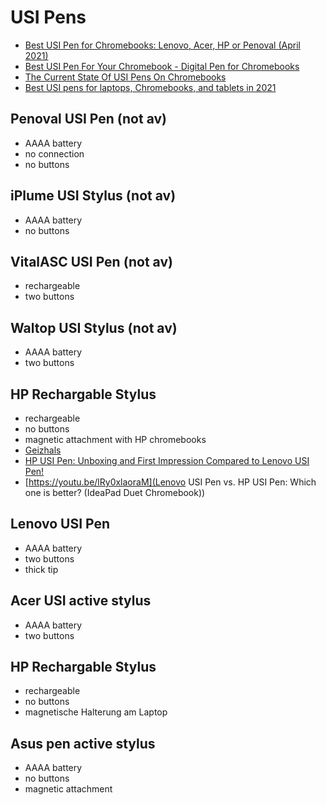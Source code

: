 # USI Pens

- [Best USI Pen for Chromebooks: Lenovo, Acer, HP or Penoval (April 2021)](https://youtu.be/Ja2F4_LfjI8)
- [Best USI Pen For Your Chromebook - Digital Pen for Chromebooks](https://youtu.be/EOxAgjOKAq4)
- [The Current State Of USI Pens On Chromebooks](https://youtu.be/chWh4_NVKc8)
- [Best USI pens for laptops, Chromebooks, and tablets in 2021](https://www.xda-developers.com/best-usi-pens)

## Penoval USI Pen (not av)

- AAAA battery
- no connection
- no buttons

## iPlume USI Stylus (not av)

- AAAA battery
- no buttons

## VitalASC USI Pen (not av)

- rechargeable
- two buttons

## Waltop USI Stylus (not av)

- AAAA battery
- two buttons

## HP Rechargable Stylus

- rechargeable
- no buttons
- magnetic attachment with HP chromebooks
- [Geizhals](https://geizhals.de/hp-rechargeable-usi-pen-8nn78aa-a2312377.html)
- [HP USI Pen: Unboxing and First Impression Compared to Lenovo USI Pen!](https://youtu.be/4hdM48DxlAg)
- [https://youtu.be/lRy0xlaoraM](Lenovo USI Pen vs. HP USI Pen: Which one is better? (IdeaPad Duet Chromebook))

## Lenovo USI Pen

- AAAA battery
- two buttons
- thick tip

## Acer USI active stylus

- AAAA battery
- two buttons

## HP Rechargable Stylus

- rechargeable
- no buttons
- magnetische Halterung am Laptop

## Asus pen active stylus

- AAAA battery
- no buttons
- magnetic attachment

